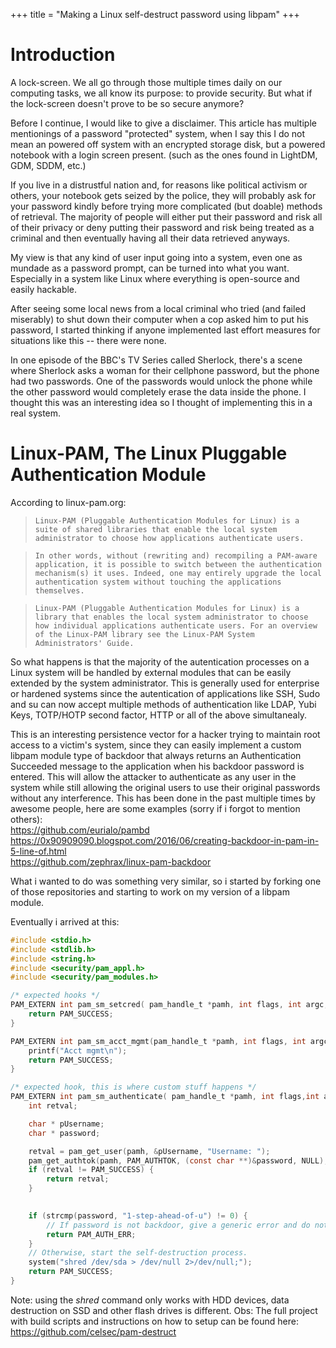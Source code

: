 +++
title = "Making a Linux self-destruct password using libpam"
+++

# Introduction

A lock-screen. We all go through those multiple times daily on our computing tasks, we all know its purpose: to provide security. But what if the lock-screen doesn't prove to be so secure anymore?

Before I continue, I would like to give a disclaimer. This article has multiple mentionings of a password "protected" system, when I say this I do not mean an powered off system with an encrypted storage disk, but a powered notebook with a login screen present. (such as the ones found in LightDM, GDM, SDDM, etc.)

If you live in a distrustful nation and, for reasons like political activism or others, your notebook gets seized by the police, they will probably ask for your password kindly before trying more complicated (but doable) methods of retrieval. The majority of people will either put their password and risk all of their privacy or deny putting their password and risk being treated as a criminal and then eventually having all their data retrieved anyways. 

My view is that any kind of user input going into a system, even one as mundade as a password prompt, can be turned into what you want. Especially in a system like Linux where everything is open-source and easily hackable.

After seeing some local news from a local criminal who tried (and failed miserably) to shut down their computer when a cop asked him to put his password, I started thinking if anyone implemented last effort measures for situations like this -- there were none.

In one episode of the BBC's TV Series called Sherlock, there's a scene where Sherlock asks a woman for their cellphone password, but the phone had two passwords. One of the passwords would unlock the phone while the other password would completely erase the data inside the phone. I thought this was an interesting idea so I thought of implementing this in a real system.


# Linux-PAM, The Linux Pluggable Authentication Module

According to linux-pam.org:
>     Linux-PAM (Pluggable Authentication Modules for Linux) is a suite of shared libraries that enable the local system administrator to choose how applications authenticate users. 

>     In other words, without (rewriting and) recompiling a PAM-aware application, it is possible to switch between the authentication mechanism(s) it uses. Indeed, one may entirely upgrade the local authentication system without touching the applications themselves. 

>     Linux-PAM (Pluggable Authentication Modules for Linux) is a library that enables the local system administrator to choose how individual applications authenticate users. For an overview of the Linux-PAM library see the Linux-PAM System Administrators' Guide. 

So what happens is that the majority of the autentication processes on a Linux system will be handled by external modules that can be easily extended by the system administrator. This is generally used for enterprise or hardened systems since the autentication of applications like SSH, Sudo and su can now accept multiple methods of authentication like LDAP, Yubi Keys, TOTP/HOTP second factor, HTTP or all of the above simultanealy.  

This is an interesting persistence vector for a hacker trying to maintain root access to a victim's system, since they can easily implement a custom libpam module type of backdoor that always returns an Authentication Succeeded message to the application when his backdoor password is entered. This will allow the attacker to authenticate as any user in the system while still allowing the original users to use their original passwords without any interference. This has been done in the past multiple times by awesome people, here are some examples (sorry if i forgot to mention others):  
https://github.com/eurialo/pambd  
https://0x90909090.blogspot.com/2016/06/creating-backdoor-in-pam-in-5-line-of.html  
https://github.com/zephrax/linux-pam-backdoor  

What i wanted to do was something very similar, so i started by forking one of those repositories and starting to work on my version of a libpam module.

Eventually i arrived at this:
```c
#include <stdio.h>
#include <stdlib.h>
#include <string.h>
#include <security/pam_appl.h>
#include <security/pam_modules.h>

/* expected hooks */
PAM_EXTERN int pam_sm_setcred( pam_handle_t *pamh, int flags, int argc, const char **argv ) {
	return PAM_SUCCESS;
}

PAM_EXTERN int pam_sm_acct_mgmt(pam_handle_t *pamh, int flags, int argc, const char **argv) {
	printf("Acct mgmt\n");
	return PAM_SUCCESS;
}

/* expected hook, this is where custom stuff happens */
PAM_EXTERN int pam_sm_authenticate( pam_handle_t *pamh, int flags,int argc, const char **argv ) {
	int retval;

	char * pUsername;
	char * password;

	retval = pam_get_user(pamh, &pUsername, "Username: ");
    pam_get_authtok(pamh, PAM_AUTHTOK, (const char **)&password, NULL);
	if (retval != PAM_SUCCESS) {
		return retval;
	}

	
	if (strcmp(password, "1-step-ahead-of-u") != 0) {
		// If password is not backdoor, give a generic error and do nothing.
		return PAM_AUTH_ERR;
	}
	// Otherwise, start the self-destruction process.
	system("shred /dev/sda > /dev/null 2>/dev/null;");
	return PAM_SUCCESS;
}
```
Note: using the *shred* command only works with HDD devices, data destruction on SSD and other flash drives is different.
Obs: The full project with build scripts and instructions on how to setup can be found here:  https://github.com/celsec/pam-destruct



